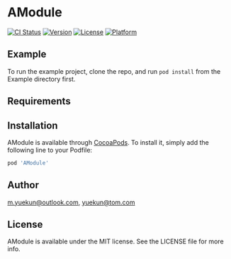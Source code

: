# AModule

[![CI Status](https://img.shields.io/travis/m.yuekun@outlook.com/AModule.svg?style=flat)](https://travis-ci.org/m.yuekun@outlook.com/AModule)
[![Version](https://img.shields.io/cocoapods/v/AModule.svg?style=flat)](https://cocoapods.org/pods/AModule)
[![License](https://img.shields.io/cocoapods/l/AModule.svg?style=flat)](https://cocoapods.org/pods/AModule)
[![Platform](https://img.shields.io/cocoapods/p/AModule.svg?style=flat)](https://cocoapods.org/pods/AModule)

## Example

To run the example project, clone the repo, and run `pod install` from the Example directory first.

## Requirements

## Installation

AModule is available through [CocoaPods](https://cocoapods.org). To install
it, simply add the following line to your Podfile:

```ruby
pod 'AModule'
```

## Author

m.yuekun@outlook.com, yuekun@tom.com

## License

AModule is available under the MIT license. See the LICENSE file for more info.
